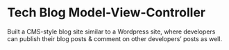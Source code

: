 # Tech Blog Model-View-Controller
Built a CMS-style blog site similar to a Wordpress site, where developers can publish their blog posts &amp; comment on other developers’ posts as well. 

